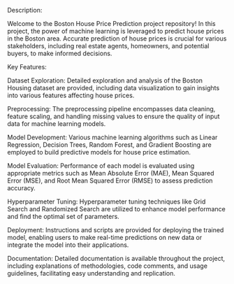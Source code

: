 Description:

Welcome to the Boston House Price Prediction project repository! In this project, the power of machine learning is leveraged to predict house prices in the Boston area. Accurate prediction of house prices is crucial for various stakeholders, including real estate agents, homeowners, and potential buyers, to make informed decisions.

Key Features:

Dataset Exploration: Detailed exploration and analysis of the Boston Housing dataset are provided, including data visualization to gain insights into various features affecting house prices.

Preprocessing: The preprocessing pipeline encompasses data cleaning, feature scaling, and handling missing values to ensure the quality of input data for machine learning models.

Model Development: Various machine learning algorithms such as Linear Regression, Decision Trees, Random Forest, and Gradient Boosting are employed to build predictive models for house price estimation.

Model Evaluation: Performance of each model is evaluated using appropriate metrics such as Mean Absolute Error (MAE), Mean Squared Error (MSE), and Root Mean Squared Error (RMSE) to assess prediction accuracy.

Hyperparameter Tuning: Hyperparameter tuning techniques like Grid Search and Randomized Search are utilized to enhance model performance and find the optimal set of parameters.

Deployment: Instructions and scripts are provided for deploying the trained model, enabling users to make real-time predictions on new data or integrate the model into their applications.

Documentation: Detailed documentation is available throughout the project, including explanations of methodologies, code comments, and usage guidelines, facilitating easy understanding and replication.
